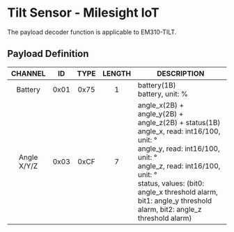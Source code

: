 # Tilt Sensor - Milesight IoT

The payload decoder function is applicable to EM310-TILT.

## Payload Definition

|   CHANNEL   |  ID  | TYPE | LENGTH | DESCRIPTION                                                                                                                                                                                                                                                                               |
| :---------: | :--: | :--: | :----: | ----------------------------------------------------------------------------------------------------------------------------------------------------------------------------------------------------------------------------------------------------------------------------------------- |
|   Battery   | 0x01 | 0x75 |   1    | battery(1B)<br/>battery, unit: %                                                                                                                                                                                                                                                          |
| Angle X/Y/Z | 0x03 | 0xCF |   7    | angle_x(2B) + angle_y(2B) + angle_z(2B) + status(1B)<br/>angle_x, read: int16/100, unit: °<br/>angle_y, read: int16/100, unit: °<br/>angle_z, read: int16/100, unit: ° <br/>status, values: (bit0: angle_x threshold alarm, bit1: angle_y threshold alarm, bit2: angle_z threshold alarm) |